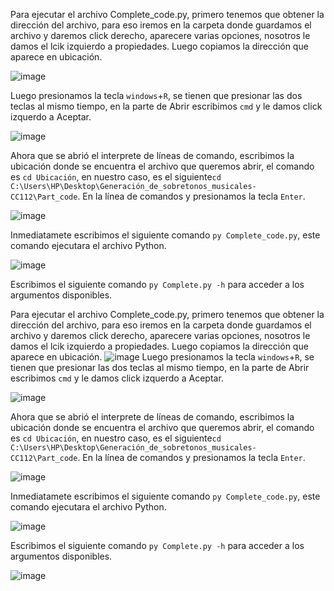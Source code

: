 Para ejecutar el archivo Complete_code.py, primero tenemos que obtener la dirección del archivo, para eso iremos en la carpeta donde guardamos el archivo y daremos click derecho, aparecere varias opciones, nosotros le damos el lcik izquierdo a propiedades. Luego copiamos la dirección que aparece en ubicación.

![image](https://github.com/NelN1/Proyecto-Formativo-C112/assets/129478048/c43fc19a-0ad8-4644-9cc1-f21e25d4c0bf)

Luego presionamos la tecla `windows`+`R`, se tienen que presionar las dos teclas al mismo tiempo, en la parte de Abrir escribimos `cmd` y le damos click izquerdo a Aceptar.

![image](https://github.com/NelN1/Proyecto-Formativo-C112/assets/129478048/97f67e8e-f1f6-4556-9d96-93069a9ee75e)

Ahora que se abrió el interprete de líneas de comando, escribimos la ubicación donde se encuentra el archivo que queremos abrir, el comando es `cd Ubicación`, en nuestro caso, es el siguiente`cd C:\Users\HP\Desktop\Generación_de_sobretonos_musicales-CC112\Part_code`. En la línea de comandos y presionamos la tecla `Enter`.

![image](https://github.com/NelN1/Proyecto-Formativo-C112/assets/129478048/5def5883-41f3-4145-901f-e542229c0303)

Inmediatamete escribimos el siguiente comando `py Complete_code.py`, este comando ejecutara el archivo Python.

![image](https://github.com/NelN1/Proyecto-Formativo-C112/assets/129478048/3e05f285-7905-4d47-94bf-86a9ffc70bfb)

Escribimos el siguiente comando `py Complete.py -h` para acceder a los argumentos disponibles.

Para ejecutar el archivo Complete_code.py, primero tenemos que obtener la dirección del archivo, para eso iremos en la carpeta donde guardamos el archivo y daremos click derecho, aparecere varias opciones, nosotros le damos el lcik izquierdo a propiedades. Luego copiamos la dirección que aparece en ubicación.
![image](https://github.com/NelN1/Proyecto-Formativo-C112/assets/129478048/c43fc19a-0ad8-4644-9cc1-f21e25d4c0bf)
Luego presionamos la tecla `windows`+`R`, se tienen que presionar las dos teclas al mismo tiempo, en la parte de Abrir escribimos `cmd` y le damos click izquerdo a Aceptar.

![image](https://github.com/NelN1/Proyecto-Formativo-C112/assets/129478048/97f67e8e-f1f6-4556-9d96-93069a9ee75e)

Ahora que se abrió el interprete de líneas de comando, escribimos la ubicación donde se encuentra el archivo que queremos abrir, el comando es `cd Ubicación`, en nuestro caso, es el siguiente`cd C:\Users\HP\Desktop\Generación_de_sobretonos_musicales-CC112\Part_code`. En la línea de comandos y presionamos la tecla `Enter`.

![image](https://github.com/NelN1/Proyecto-Formativo-C112/assets/129478048/5def5883-41f3-4145-901f-e542229c0303)

Inmediatamete escribimos el siguiente comando `py Complete_code.py`, este comando ejecutara el archivo Python.

![image](https://github.com/NelN1/Proyecto-Formativo-C112/assets/129478048/3e05f285-7905-4d47-94bf-86a9ffc70bfb)

Escribimos el siguiente comando `py Complete.py -h` para acceder a los argumentos disponibles.

![image](https://github.com/NelN1/Proyecto-Formativo-C112/assets/129478048/c4c4c62b-2187-4545-a990-5b979910613d)
